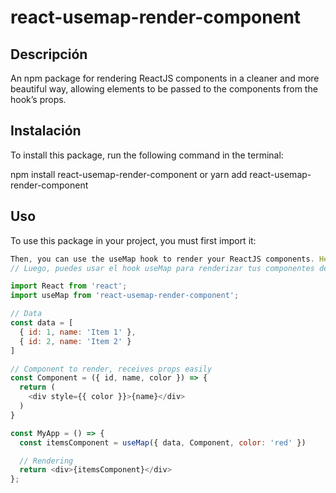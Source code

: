 # react-usemap-render-component

## Descripción

An npm package for rendering ReactJS components in a cleaner and more beautiful way, allowing elements to be passed to the components from the hook’s props.
<!-- Un paquete npm para renderizar componentes de ReactJS de una forma más bonita y limpia, permitiendo pasar elementos a los componentes desde las props del hook. -->

## Instalación

To install this package, run the following command in the terminal:
<!-- Para instalar este paquete, ejecuta el siguiente comando en la terminal: -->

npm install react-usemap-render-component
  or <!-- o -->
yarn add react-usemap-render-component


## Uso

To use this package in your project, you must first import it:
<!-- Para usar este paquete en tu proyecto, primero debes importarlo: -->

```javascript
Then, you can use the useMap hook to render your ReactJS components. Here is an example of how to use the hook:
// Luego, puedes usar el hook useMap para renderizar tus componentes de ReactJS. Aquí hay un ejemplo de cómo usar el hook:

import React from 'react';
import useMap from 'react-usemap-render-component';

// Data
const data = [
  { id: 1, name: 'Item 1' }, 
  { id: 2, name: 'Item 2' }
]

// Component to render, receives props easily
const Component = ({ id, name, color }) => {
  return (
    <div style={{ color }}>{name}</div>
  )
} 

const MyApp = () => {
  const itemsComponent = useMap({ data, Component, color: 'red' })

  // Rendering 
  return <div>{itemsComponent}</div>
};


